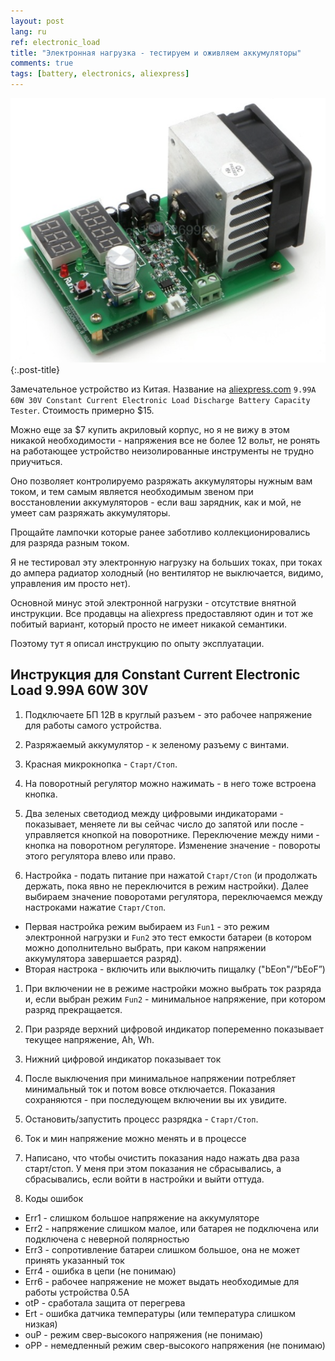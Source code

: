```yaml
---
layout: post
lang: ru
ref: electronic_load
title: "Электронная нагрузка - тестируем и оживляем аккумуляторы"
comments: true
tags: [battery, electronics, aliexpress]
---
```


![](/images/electronic_load_ali.png){:.post-title}

Замечательное устройство из Китая.
Название на [aliexpress.com](https://www.aliexpress.com/item/9-99A-60W-30V-Constant-Current-Electronic-Load-Discharge-Battery-Capacity-Tester/32776310672.html?spm=a2g0s.9042311.0.0.BmzLSN)
 `9.99A 60W 30V Constant Current Electronic Load Discharge Battery Capacity Tester`.
Стоимость примерно $15.

Можно еще за $7 купить акриловый корпус, но я не вижу в этом никакой необходимости - напряжения 
все не более 12 вольт, не ронять на работающее устройство неизолированные инструменты 
не трудно приучиться.

Оно позволяет контролируемо разряжать аккумуляторы нужным вам током, и тем самым является 
необходимым звеном при  восстановлении аккумуляторов - если ваш зарядник, как и мой, не 
умеет сам разряжать аккумуляторы.

Прощайте лампочки которые ранее заботливо коллекционировались для разряда разным током.

Я не тестировал эту электронную нагрузку на больших токах, при токах до ампера радиатор холодный
(но вентилятор не выключается, видимо, управления им просто нет).

Основной минус этой электронной нагрузки - отсутствие внятной инструкции.
Все продавцы на aliexpress предоставляют один и тот же побитый вариант, который просто
не имеет никакой семантики.

Поэтому тут я описал инструкцию по опыту эксплуатации.

## Инструкция для Constant Current Electronic Load 9.99A 60W 30V

1) Подключаете БП 12В в круглый разъем - это рабочее напряжение для работы самого устройства.

1) Разряжаемый аккумулятор - к зеленому разъему с винтами.

1) Красная микрокнопка - `Старт/Стоп`.

1) На поворотный регулятор можно нажимать - в него тоже встроена кнопка.

1) Два зеленых светодиод между цифровыми индикаторами - показывает,
меняете ли вы сейчас число до запятой или после - управляется кнопкой на поворотнике.
Переключение между ними - кнопка на поворотном регуляторе. Изменение значение - повороты
этого регулятора влево или право.

1) Настройка - подать питание при нажатой `Старт/Стоп` (и продолжать держать, пока
явно не переключится в режим настройки). Далее выбираем значение
поворотами регулятора, переключаемся между настроками нажатие `Старт/Стоп`.
  * Первая настройка режим выбираем из `Fun1` - это режим электронной нагрузки и `Fun2` это 
  тест емкости батареи (в котором можно дополнительно выбрать, при каком напряжении аккумулятора
  завершается разряд).
  * Вторая настрока - включить или выключить пищалку ("bEon"/“bEoF”)
    
1) При включении не в режиме настройки можно выбрать ток разряда и, если выбран
 режим `Fun2` - минимальное напряжение,
при котором разряд прекращается.

1) При разряде верхний цифровой индикатор попеременно показывает текущее напряжение, Ah, Wh.

1) Нижний цифровой индикатор показывает ток

1) После выключения при минимальное напряжении потребляет минимальный ток и потом вовсе отключается.
Показания сохраняются - при последующем включении вы их увидите.

1) Остановить/запустить процесс разрядка - `Старт/Стоп`.

1) Ток и мин напряжение можно менять и в процессе

1) Написано, что чтобы очистить показания надо нажать два раза старт/стоп.
У меня при этом показания не сбрасывались, а сбрасывались, если войти в настройки и выйти оттуда.

1) Коды ошибок
  * Err1 - слишком большое напряжение на аккумуляторе
  * Err2 - напряжение слишком малое, или батарея не подключена или подключена с неверной полярностью
  * Err3 - сопротивление батареи слишком большое, она не может принять указанный ток
  * Err4 - ошибка в цепи (не понимаю)
  * Err6 - рабочее напряжение не может выдать необходимые для работы устройства 0.5A
  * otP - сработала защита от перегрева
  * Ert - ошибка датчика температуры (или температура слишком низкая)
  * ouP - режим свер-высокого напряжения (не понимаю)
  * oPP - немедленный  режим свер-высокого напряжения (не понимаю)
    